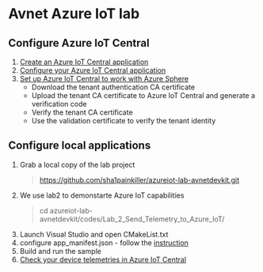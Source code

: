 # Avnet Azure IoT lab
## Configure Azure IoT Central
1. [Create an Azure IoT Central application](https://github.com/Azure/azure-sphere-samples/blob/master/Samples/AzureIoT/IoTCentral.md#create-an-azure-iot-central-application)
1. [Configure your Azure IoT Central application](https://github.com/Azure/azure-sphere-samples/blob/master/Samples/AzureIoT/IoTCentral.md#configure-your-azure-iot-central-application)
1. [Set up Azure IoT Central to work with Azure Sphere](https://github.com/Azure/azure-sphere-samples/blob/master/Samples/AzureIoT/IoTCentral.md#set-up-azure-iot-central-to-work-with-azure-sphere)
    - Download the tenant authentication CA certificate
    - Upload the tenant CA certificate to Azure IoT Central and generate a verification code
    - Verify the tenant CA certificate
    - Use the validation certificate to verify the tenant identity

## Configure local applications
1. Grab a local copy of the lab project
    > https://github.com/sha1painkiller/azureiot-lab-avnetdevkit.git
1. We use lab2 to demonstarte Azure IoT capabilities
    > cd azureiot-lab-avnetdevkit/codes/Lab_2_Send_Telemetry_to_Azure_IoT/
1. Launch Visual Studio and open CMakeList.txt
1. configure app_manifest.json - follow the [instruction](https://github.com/Azure/azure-sphere-samples/blob/master/Samples/AzureIoT/IoTCentral.md#configure-the-sample-application-to-work-with-your-azure-sphere-tenant-and-devices)
1. Build and run the sample
1. [Check your device telemetries in Azure IoT Central](https://github.com/Azure/azure-sphere-samples/blob/master/Samples/AzureIoT/IoTCentral.md#show-your-device-data-in-azure-iot-central)


